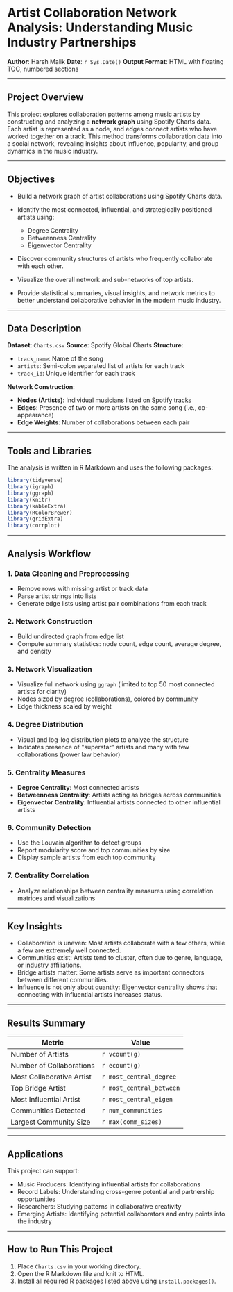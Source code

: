 # Artist Collaboration Network Analysis: Understanding Music Industry Partnerships

**Author**: Harsh Malik
**Date**: `r Sys.Date()`
**Output Format**: HTML with floating TOC, numbered sections

---

## Project Overview

This project explores collaboration patterns among music artists by constructing and analyzing a **network graph** using Spotify Charts data. Each artist is represented as a node, and edges connect artists who have worked together on a track. This method transforms collaboration data into a social network, revealing insights about influence, popularity, and group dynamics in the music industry.

---

## Objectives

* Build a network graph of artist collaborations using Spotify Charts data.
* Identify the most connected, influential, and strategically positioned artists using:

  * Degree Centrality
  * Betweenness Centrality
  * Eigenvector Centrality
* Discover community structures of artists who frequently collaborate with each other.
* Visualize the overall network and sub-networks of top artists.
* Provide statistical summaries, visual insights, and network metrics to better understand collaborative behavior in the modern music industry.

---

## Data Description

**Dataset**: `Charts.csv`
**Source**: Spotify Global Charts
**Structure**:

* `track_name`: Name of the song
* `artists`: Semi-colon separated list of artists for each track
* `track_id`: Unique identifier for each track

**Network Construction**:

* **Nodes (Artists)**: Individual musicians listed on Spotify tracks
* **Edges**: Presence of two or more artists on the same song (i.e., co-appearance)
* **Edge Weights**: Number of collaborations between each pair

---

## Tools and Libraries

The analysis is written in R Markdown and uses the following packages:

```r
library(tidyverse)
library(igraph)
library(ggraph)
library(knitr)
library(kableExtra)
library(RColorBrewer)
library(gridExtra)
library(corrplot)
```

---

## Analysis Workflow

### 1. Data Cleaning and Preprocessing

* Remove rows with missing artist or track data
* Parse artist strings into lists
* Generate edge lists using artist pair combinations from each track

### 2. Network Construction

* Build undirected graph from edge list
* Compute summary statistics: node count, edge count, average degree, and density

### 3. Network Visualization

* Visualize full network using `ggraph` (limited to top 50 most connected artists for clarity)
* Nodes sized by degree (collaborations), colored by community
* Edge thickness scaled by weight

### 4. Degree Distribution

* Visual and log-log distribution plots to analyze the structure
* Indicates presence of "superstar" artists and many with few collaborations (power law behavior)

### 5. Centrality Measures

* **Degree Centrality**: Most connected artists
* **Betweenness Centrality**: Artists acting as bridges across communities
* **Eigenvector Centrality**: Influential artists connected to other influential artists

### 6. Community Detection

* Use the Louvain algorithm to detect groups
* Report modularity score and top communities by size
* Display sample artists from each top community

### 7. Centrality Correlation

* Analyze relationships between centrality measures using correlation matrices and visualizations

---

## Key Insights

* Collaboration is uneven: Most artists collaborate with a few others, while a few are extremely well connected.
* Communities exist: Artists tend to cluster, often due to genre, language, or industry affiliations.
* Bridge artists matter: Some artists serve as important connectors between different communities.
* Influence is not only about quantity: Eigenvector centrality shows that connecting with influential artists increases status.

---

## Results Summary

| Metric                    | Value                    |
| ------------------------- | ------------------------ |
| Number of Artists         | `r vcount(g)`            |
| Number of Collaborations  | `r ecount(g)`            |
| Most Collaborative Artist | `r most_central_degree`  |
| Top Bridge Artist         | `r most_central_between` |
| Most Influential Artist   | `r most_central_eigen`   |
| Communities Detected      | `r num_communities`      |
| Largest Community Size    | `r max(comm_sizes)`      |

---

## Applications

This project can support:

* Music Producers: Identifying influential artists for collaborations
* Record Labels: Understanding cross-genre potential and partnership opportunities
* Researchers: Studying patterns in collaborative creativity
* Emerging Artists: Identifying potential collaborators and entry points into the industry

---

## How to Run This Project

1. Place `Charts.csv` in your working directory.
2. Open the R Markdown file and knit to HTML.
3. Install all required R packages listed above using `install.packages()`.
